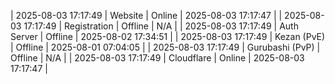 | 2025-08-03 17:17:49 | Website | Online | 2025-08-03 17:17:47 |
| 2025-08-03 17:17:49 | Registration | Offline | N/A |
| 2025-08-03 17:17:49 | Auth Server | Offline | 2025-08-02 17:34:51 |
| 2025-08-03 17:17:49 | Kezan (PvE) | Offline | 2025-08-01 07:04:05 |
| 2025-08-03 17:17:49 | Gurubashi (PvP) | Offline | N/A |
| 2025-08-03 17:17:49 | Cloudflare | Online | 2025-08-03 17:17:47 |

